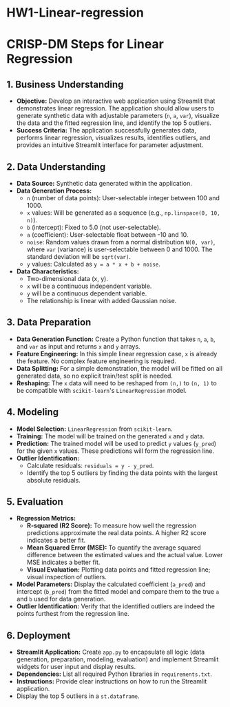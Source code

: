 # HW1-Linear-regression
# CRISP-DM Steps for Linear Regression

## 1. Business Understanding

*   **Objective:** Develop an interactive web application using Streamlit that demonstrates linear regression. The application should allow users to generate synthetic data with adjustable parameters (`n`, `a`, `var`), visualize the data and the fitted regression line, and identify the top 5 outliers.
*   **Success Criteria:** The application successfully generates data, performs linear regression, visualizes results, identifies outliers, and provides an intuitive Streamlit interface for parameter adjustment.

## 2. Data Understanding

*   **Data Source:** Synthetic data generated within the application.
*   **Data Generation Process:**
    *   `n` (number of data points): User-selectable integer between 100 and 1000.
    *   `x` values: Will be generated as a sequence (e.g., `np.linspace(0, 10, n)`).
    *   `b` (intercept): Fixed to 5.0 (not user-selectable).
    *   `a` (coefficient): User-selectable float between -10 and 10.
    *   `noise`: Random values drawn from a normal distribution `N(0, var)`, where `var` (variance) is user-selectable between 0 and 1000. The standard deviation will be `sqrt(var)`.
    *   `y` values: Calculated as `y = a * x + b + noise`.
*   **Data Characteristics:**
    *   Two-dimensional data (x, y).
    *   `x` will be a continuous independent variable.
    *   `y` will be a continuous dependent variable.
    *   The relationship is linear with added Gaussian noise.

## 3. Data Preparation

*   **Data Generation Function:** Create a Python function that takes `n`, `a`, `b`, and `var` as input and returns `x` and `y` arrays.
*   **Feature Engineering:** In this simple linear regression case, `x` is already the feature. No complex feature engineering is required.
*   **Data Splitting:** For a simple demonstration, the model will be fitted on all generated data, so no explicit train/test split is needed.
*   **Reshaping:** The `x` data will need to be reshaped from `(n,)` to `(n, 1)` to be compatible with `scikit-learn`'s `LinearRegression` model.

## 4. Modeling

*   **Model Selection:** `LinearRegression` from `scikit-learn`.
*   **Training:** The model will be trained on the generated `x` and `y` data.
*   **Prediction:** The trained model will be used to predict `y` values (`y_pred`) for the given `x` values. These predictions will form the regression line.
*   **Outlier Identification:**
    *   Calculate residuals: `residuals = y - y_pred`.
    *   Identify the top 5 outliers by finding the data points with the largest absolute residuals.

## 5. Evaluation

*   **Regression Metrics:**
    *   **R-squared (R2 Score):** To measure how well the regression predictions approximate the real data points. A higher R2 score indicates a better fit.
    *   **Mean Squared Error (MSE):** To quantify the average squared difference between the estimated values and the actual value. Lower MSE indicates a better fit.
    *   **Visual Evaluation:** Plotting data points and fitted regression line; visual inspection of outliers.
*   **Model Parameters:** Display the calculated coefficient (`a_pred`) and intercept (`b_pred`) from the fitted model and compare them to the true `a` and `b` used for data generation.
*   **Outlier Identification:** Verify that the identified outliers are indeed the points furthest from the regression line.

## 6. Deployment

*   **Streamlit Application:** Create `app.py` to encapsulate all logic (data generation, preparation, modeling, evaluation) and implement Streamlit widgets for user input and display results.
*   **Dependencies:** List all required Python libraries in `requirements.txt`.
*   **Instructions:** Provide clear instructions on how to run the Streamlit application.
*   Display the top 5 outliers in a `st.dataframe`.
